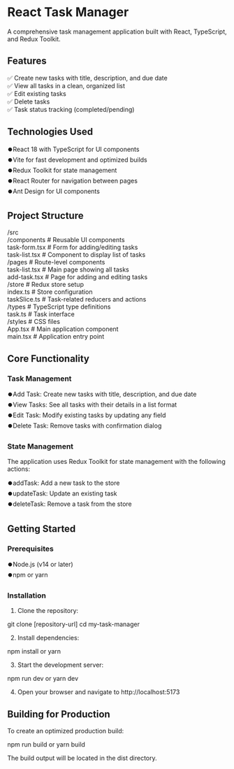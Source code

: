 <h1>React Task Manager</h1>

A comprehensive task management application built with React, TypeScript, and Redux Toolkit.

<h2>Features</h2>
✅ Create new tasks with title, description, and due date <br>
✅ View all tasks in a clean, organized list<br>
✅ Edit existing tasks<br>
✅ Delete tasks<br>
✅ Task status tracking (completed/pending)

<h2>Technologies Used</h2>

⏺️React 18 with TypeScript for UI components<br>
⏺️Vite for fast development and optimized builds<br>
⏺️Redux Toolkit for state management<br>
⏺️React Router for navigation between pages<br>
⏺️Ant Design for UI components

<h2>Project Structure</h2>

/src<br>
  /components        # Reusable UI components<br>
    task-form.tsx    # Form for adding/editing tasks<br>
    task-list.tsx    # Component to display list of tasks<br>
  /pages             # Route-level components<br>
    task-list.tsx    # Main page showing all tasks<br>
    add-task.tsx     # Page for adding and editing tasks<br>
  /store             # Redux store setup<br>
    index.ts         # Store configuration<br>
    taskSlice.ts     # Task-related reducers and actions<br>
  /types             # TypeScript type definitions<br>
    task.ts          # Task interface<br>
  /styles            # CSS files<br>
  App.tsx            # Main application component<br>
  main.tsx           # Application entry point<br>

<h2>Core Functionality</h2>

<h3>Task Management</h3>

⏺️Add Task: Create new tasks with title, description, and due date<br>
⏺️View Tasks: See all tasks with their details in a list format<br>
⏺️Edit Task: Modify existing tasks by updating any field<br>
⏺️Delete Task: Remove tasks with confirmation dialog

<h3>State Management</h3>

The application uses Redux Toolkit for state management with the following actions:

⏺️addTask: Add a new task to the store<br>
⏺️updateTask: Update an existing task<br>
⏺️deleteTask: Remove a task from the store

<h2>Getting Started</h2>

<h3>Prerequisites</h3>

⏺️Node.js (v14 or later)<br>
⏺️npm or yarn

<h3>Installation</h3>

1. Clone the repository:

git clone [repository-url]
cd my-task-manager

2. Install dependencies:

npm install
or
yarn

3. Start the development server:

npm run dev
or
yarn dev

4. Open your browser and navigate to http://localhost:5173

<h2>Building for Production</h2>

To create an optimized production build:

npm run build
or
yarn build

The build output will be located in the dist directory.
